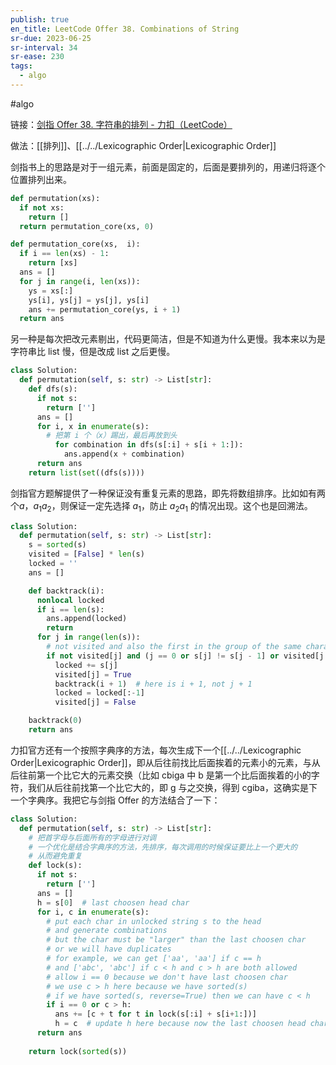 ```yaml
---
publish: true
en_title: LeetCode Offer 38. Combinations of String
sr-due: 2023-06-25
sr-interval: 34
sr-ease: 230
tags:
  - algo
---
```



#algo

链接：[剑指 Offer 38. 字符串的排列 - 力扣（LeetCode）](https://leetcode.cn/problems/zi-fu-chuan-de-pai-lie-lcof/)

做法：[[排列]]、[[../../Lexicographic Order|Lexicographic Order]]

剑指书上的思路是对于一组元素，前面是固定的，后面是要排列的，用递归将逐个位置排列出来。

```python
def permutation(xs):
  if not xs:
    return []
  return permutation_core(xs, 0)

def permutation_core(xs,  i):
  if i == len(xs) - 1:
    return [xs]
  ans = []
  for j in range(i, len(xs)):
    ys = xs[:]
    ys[i], ys[j] = ys[j], ys[i]
    ans += permutation_core(ys, i + 1)
  return ans
```

另一种是每次把改元素剔出，代码更简洁，但是不知道为什么更慢。我本来以为是字符串比 list 慢，但是改成 list 之后更慢。

```python
class Solution:
  def permutation(self, s: str) -> List[str]:
    def dfs(s):
      if not s:
        return ['']
      ans = []
      for i, x in enumerate(s):
        # 把第 i 个（x）踢出，最后再放到头
          for combination in dfs(s[:i] + s[i + 1:]):
            ans.append(x + combination)
      return ans
    return list(set((dfs(s))))
```

剑指官方题解提供了一种保证没有重复元素的思路，即先将数组排序。比如如有两个$a$，$a_1a_2$，则保证一定先选择 $a_1$，防止 $a_2a_1$ 的情况出现。这个也是回溯法。

```python
class Solution:
  def permutation(self, s: str) -> List[str]:
    s = sorted(s)
    visited = [False] * len(s)
    locked = ''
    ans = []

    def backtrack(i):
      nonlocal locked
      if i == len(s):
        ans.append(locked)
        return
      for j in range(len(s)):
        # not visited and also the first in the group of the same character
        if not visited[j] and (j == 0 or s[j] != s[j - 1] or visited[j - 1]):
          locked += s[j]
          visited[j] = True
          backtrack(i + 1)  # here is i + 1, not j + 1
          locked = locked[:-1]
          visited[j] = False

    backtrack(0)
    return ans
```

力扣官方还有一个按照字典序的方法，每次生成下一个[[../../Lexicographic Order|Lexicographic Order]]，即从后往前找比后面挨着的元素小的元素，与从后往前第一个比它大的元素交换（比如 cbiga 中 b 是第一个比后面挨着的小的字符，我们从后往前找第一个比它大的，即 g 与之交换，得到 cgiba，这确实是下一个字典序。我把它与剑指 Offer 的方法结合了一下：

```python
class Solution:
  def permutation(self, s: str) -> List[str]:
    # 把首字母与后面所有的字母进行对调
    # 一个优化是结合字典序的方法，先排序，每次调用的时候保证要比上一个更大的
    # 从而避免重复
    def lock(s):
      if not s:
        return ['']
      ans = []
      h = s[0]  # last choosen head char
      for i, c in enumerate(s):
        # put each char in unlocked string s to the head
        # and generate combinations
        # but the char must be "larger" than the last choosen char
        # or we will have duplicates
        # for example, we can get ['aa', 'aa'] if c == h
        # and ['abc', 'abc'] if c < h and c > h are both allowed
        # allow i == 0 because we don't have last choosen char
        # we use c > h here because we have sorted(s)
        # if we have sorted(s, reverse=True) then we can have c < h
        if i == 0 or c > h:
          ans += [c + t for t in lock(s[:i] + s[i+1:])]
          h = c  # update h here because now the last choosen head char is c
      return ans
    
    return lock(sorted(s))
```